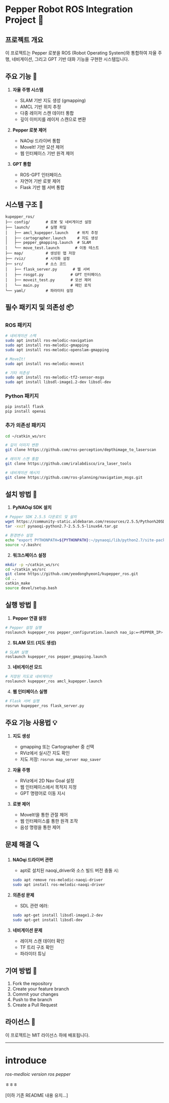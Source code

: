 # Pepper Robot ROS Integration Project 🤖

## 프로젝트 개요

이 프로젝트는 Pepper 로봇을 ROS (Robot Operating System)와 통합하여 자율 주행, 네비게이션, 그리고 GPT 기반 대화 기능을 구현한 시스템입니다.

## 주요 기능 🎯

1. **자율 주행 시스템**
   - SLAM 기반 지도 생성 (gmapping)
   - AMCL 기반 위치 추정
   - 다중 레이저 스캔 데이터 통합
   - 깊이 이미지를 레이저 스캔으로 변환

2. **Pepper 로봇 제어**
   - NAOqi 드라이버 통합
   - MoveIt! 기반 모션 제어
   - 웹 인터페이스 기반 원격 제어

3. **GPT 통합**
   - ROS-GPT 인터페이스
   - 자연어 기반 로봇 제어
   - Flask 기반 웹 서버 통합

## 시스템 구조 📂

```
kupepper_ros/
├── config/       # 로봇 및 네비게이션 설정
├── launch/       # 실행 파일
│   ├── amcl_kupepper.launch    # 위치 추정
│   ├── cartographer.launch     # 지도 생성
│   ├── pepper_gmapping.launch  # SLAM
│   └── move_test.launch       # 이동 테스트
├── map/          # 생성된 맵 저장
├── rviz/         # 시각화 설정
├── src/          # 소스 코드
│   ├── flask_server.py       # 웹 서버
│   ├── rosgpt.py            # GPT 인터페이스
│   ├── moveit_test.py       # 모션 제어
│   └── main.py              # 메인 로직
└── yaml/         # 파라미터 설정

```

## 필수 패키지 및 의존성 📦

### ROS 패키지
```bash
# 네비게이션 스택
sudo apt install ros-melodic-navigation
sudo apt install ros-melodic-gmapping
sudo apt install ros-melodic-openslam-gmapping

# MoveIt!
sudo apt install ros-melodic-moveit

# 기타 의존성
sudo apt install ros-melodic-tf2-sensor-msgs
sudo apt install libsdl-image1.2-dev libsdl-dev
```

### Python 패키지
```bash
pip install flask
pip install openai
```

### 추가 의존성 패키지
```bash
cd ~/catkin_ws/src

# 깊이 이미지 변환
git clone https://github.com/ros-perception/depthimage_to_laserscan

# 레이저 스캔 통합
git clone https://github.com/iralabdisco/ira_laser_tools

# 네비게이션 메시지
git clone https://github.com/ros-planning/navigation_msgs.git
```

## 설치 방법 🔧

1. **PyNAOqi SDK 설치**
```bash
# Pepper SDK 2.5.5 다운로드 및 설치
wget https://community-static.aldebaran.com/resources/2.5.5/Python%20SDK/pynaoqi-python2.7-2.5.5.5-linux64.tar.gz
tar -xvzf pynaoqi-python2.7-2.5.5.5-linux64.tar.gz

# 환경변수 설정
echo "export PYTHONPATH=${PYTHONPATH}:~/pynaoqi/lib/python2.7/site-packages" >> ~/.bashrc
source ~/.bashrc
```

2. **워크스페이스 설정**
```bash
mkdir -p ~/catkin_ws/src
cd ~/catkin_ws/src
git clone https://github.com/yeodonghyeon1/kupepper_ros.git
cd ..
catkin_make
source devel/setup.bash
```

## 실행 방법 🚀

1. **Pepper 연결 설정**
```bash
# Pepper 설정 실행
roslaunch kupepper_ros pepper_configuration.launch nao_ip:=<PEPPER_IP>
```

2. **SLAM 모드 (지도 생성)**
```bash
# SLAM 실행
roslaunch kupepper_ros pepper_gmapping.launch
```

3. **네비게이션 모드**
```bash
# 저장된 지도로 네비게이션
roslaunch kupepper_ros amcl_kupepper.launch
```

4. **웹 인터페이스 실행**
```bash
# Flask 서버 실행
rosrun kupepper_ros flask_server.py
```

## 주요 기능 사용법 💡

1. **지도 생성**
   - gmapping 또는 Cartographer 중 선택
   - RViz에서 실시간 지도 확인
   - 지도 저장: `rosrun map_server map_saver`

2. **자율 주행**
   - RViz에서 2D Nav Goal 설정
   - 웹 인터페이스에서 목적지 지정
   - GPT 명령어로 이동 지시

3. **로봇 제어**
   - MoveIt!을 통한 관절 제어
   - 웹 인터페이스를 통한 원격 조작
   - 음성 명령을 통한 제어

## 문제 해결 🔍

1. **NAOqi 드라이버 관련**
   - apt로 설치된 naoqi_driver와 소스 빌드 버전 충돌 시:
   ```bash
   sudo apt remove ros-melodic-naoqi-driver
   sudo apt install ros-melodic-naoqi-driver
   ```

2. **의존성 문제**
   - SDL 관련 에러:
   ```bash
   sudo apt-get install libsdl-image1.2-dev
   sudo apt-get install libsdl-dev
   ```

3. **네비게이션 문제**
   - 레이저 스캔 데이터 확인
   - TF 트리 구조 확인
   - 파라미터 튜닝

## 기여 방법 🤝

1. Fork the repository
2. Create your feature branch
3. Commit your changes
4. Push to the branch
5. Create a Pull Request

## 라이선스 📄

이 프로젝트는 MIT 라이선스 하에 배포됩니다.

---

# introduce

_ros-medloic version ros pepper_

ㅎㅎㅎ

[이하 기존 README 내용 유지...]